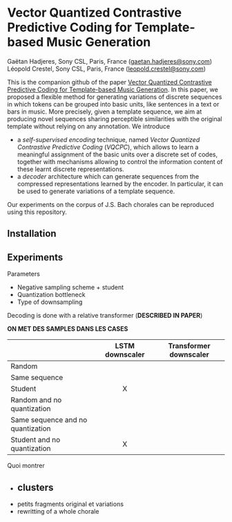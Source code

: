 # Vector Quantized Contrastive Predictive Coding for Template-based Music Generation
Gaëtan Hadjeres, Sony CSL, Paris, France (gaetan.hadjeres@sony.com)\
Léopold Crestel, Sony CSL, Paris, France (leopold.crestel@sony.com)

This is the companion github of the paper 
[Vector Quantized Contrastive Predictive Coding for Template-based Music Generation](www.google.com).
In this paper, we proposed a flexible method for generating variations of discrete sequences 
in which tokens can be grouped into basic units, like sentences in a text or bars in music.
More precisely, given a template sequence, we aim at producing novel sequences sharing perceptible similarities 
with the original template without relying on any annotation.
We introduce 
 - a *self-supervised encoding* technique, named *Vector Quantized Contrastive Predictive Coding* (*VQCPC*), 
which allows to learn a meaningful assignment of the basic units over a discrete set of codes,
together with  mechanisms allowing to control the information content of these learnt discrete representations.
- a *decoder* architecture which can generate sequences from the compressed representations learned by the encoder.
In particular, it can be used to generate variations of a template sequence.
 
Our experiments on the corpus of J.S. Bach chorales can be reproduced using this repository. 


## Installation


## Experiments
Parameters
- Negative sampling scheme + student
- Quantization bottleneck
- Type of downsampling

Decoding is done with a relative transformer (**DESCRIBED IN PAPER**)

**ON MET DES SAMPLES DANS LES CASES**

|       |  LSTM downscaler | Transformer downscaler  
| :--- |:---:| :---:
| Random      | |
| Same sequence | |
| Student | X |
| Random and no quantization | |
| Same sequence and no quantization |  |
| Student and no quantization| X | 

Quoi montrer
- clusters
    - 
- petits fragments original et variations
- rewritting of a whole chorale
